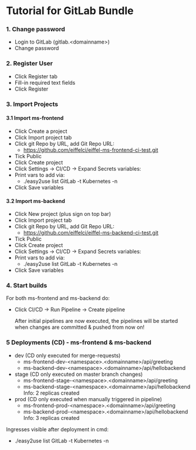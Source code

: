 <!---
   Copyright 2020 Ericsson AB.
   For a full list of individual contributors, please see the commit history.

   Licensed under the Apache License, Version 2.0 (the "License");
   you may not use this file except in compliance with the License.
   You may obtain a copy of the License at

       http://www.apache.org/licenses/LICENSE-2.0

   Unless required by applicable law or agreed to in writing, software
   distributed under the License is distributed on an "AS IS" BASIS,
   WITHOUT WARRANTIES OR CONDITIONS OF ANY KIND, either express or implied.
   See the License for the specific language governing permissions and
   limitations under the License.
--->
# Tutorial for GitLab Bundle

### 1. Change password
 - Login to GitLab  (gitlab.\<domainname\>)
 - Change password

### 2. Register User
 - Click Register tab
 - Fill-in required text fields
 - Click Register

### 3. Import Projects
#### 3.1 Import ms-frontend
 - Click Create a project
 - Click Import project tab
 - Click git Repo by URL, add Git Repo URL:
    - https://github.com/eiffelci/eiffel-ms-frontend-ci-test.git
 - Tick Public
 - Click Create project
 - Click Settings -> CI/CD -> Expand Secrets variables:
 - Print vars to add via:
    - ./easy2use list GitLab -t Kubernetes -n <namespace>
 - Click Save variables

#### 3.2 Import ms-backend
 - Click New project (plus sign on top bar)
 - Click Import project tab
 - Click git Repo by URL, add Git Repo URL:
   - https://github.com/eiffelci/eiffel-ms-backend-ci-test.git
 - Tick Public
 - Click Create project
 - Click Settings -> CI/CD -> Expand Secrets variables:
 - Print vars to add via:
   - ./easy2use list GitLab -t Kubernetes -n <namespace>
 - Click Save variables

### 4. Start builds
 For both ms-frontend and ms-backend do:

 - Click CI/CD -> Run Pipeline -> Create pipeline

   After initial pipelines are now executed, the pipelines will be started when changes are committed & pushed from now on!

### 5 Deployments (CD) - ms-frontend & ms-backend
  - dev (CD only executed for merge-requests)
    - ms-frontend-dev-\<namespace\>.\<domainname\>/api/greeting
    - ms-backend-dev-\<namespace\>.\<domainname\>/api/hellobackend
  - stage (CD only executed on master branch changes)
    - ms-frontend-stage-\<namespace\>.\<domainname\>/api/greeting
    - ms-backend-stage-\<namespace\>.\<domainname\>/api/hellobackend       Info: 2 replicas created<br>
  - prod (CD only executed when manually triggered in pipeline)
    - ms-frontend-prod-\<namespace\>.\<domainname\>/api/greeting
    - ms-backend-prod-\<namespace\>.\<domainname\>/api/hellobackend        Info: 3 replicas created<br>


Ingresses visible after deployment in cmd:
 - ./easy2use list GitLab -t Kubernetes -n <namespace>
